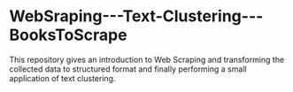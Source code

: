 # WebSraping---Text-Clustering---BooksToScrape
This repository gives an introduction to Web Scraping and transforming the collected data to structured format and finally  performing a small application of  text clustering.
